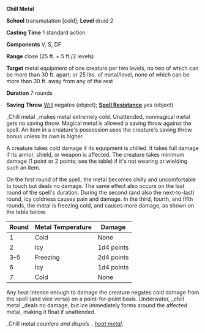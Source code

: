  **Chill Metal**

**School** transmutation [cold]; **Level** druid 2

**Casting Time** 1 standard action

**Components** V, S, DF

**Range** close (25 ft. + 5 ft./2 levels)

**Target** metal equipment of one creature per two levels, no two of which can be more than 30 ft. apart; or 25 lbs. of metal/level, none of which can be more than 30 ft. away from any of the rest

**Duration** 7 rounds

**Saving Throw** [Will](../combat#_will) negates (object); **[Spell Resistance](../glossary#_spell-resistance)** yes (object)

_Chill metal _makes metal extremely cold. Unattended, nonmagical metal gets no saving throw. Magical metal is allowed a saving throw against the spell. An item in a creature's possession uses the creature's saving throw bonus unless its own is higher.

A creature takes cold damage if its equipment is chilled. It takes full damage if its armor, shield, or weapon is affected. The creature takes minimum damage (1 point or 2 points; see the table) if it's not wearing or wielding such an item.

On the first round of the spell, the metal becomes chilly and uncomfortable to touch but deals no damage. The same effect also occurs on the last round of the spell's duration. During the second (and also the next-to-last) round, icy coldness causes pain and damage. In the third, fourth, and fifth rounds, the metal is freezing cold, and causes more damage, as shown on the table below.

| Round | Metal Temperature | Damage |
| --- | --- | --- |
| 1 | Cold | None |
| 2 | Icy | 1d4 points |
| 3–5 | Freezing | 2d4 points |
| 6 | Icy | 1d4 points |
| 7 | Cold | None |

Any heat intense enough to damage the creature negates cold damage from the spell (and vice versa) on a point-for-point basis. Underwater, _chill metal _deals no damage, but ice immediately forms around the affected metal, making it float if unattended.

_Chill metal _counters and dispels _ [heat metal](heatMetal#_heat-metal)_.

